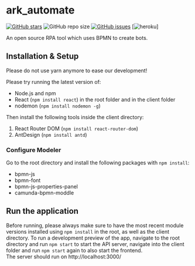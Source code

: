 # ark_automate

[![GitHub stars](https://img.shields.io/github/stars/bptlab/ark_automate)](https://github.com/bptlab/ark_automate)
![GitHub repo size](https://img.shields.io/github/repo-size/bptlab/ark_automate)
[![GitHub issues](https://img.shields.io/github/issues/bptlab/ark_automate)](https://github.com/bptlab/ark_automate/issues)
[![heroku](heroku-badge.herokuapp.com/?app=ark-automate)]

An open source RPA tool which uses BPMN to create bots.

## Installation & Setup

Please do not use yarn anymore to ease our development!

Please try running the latest version of:

- Node.js and npm
- React (`npm install react`) in the root folder and in the client folder
- nodemon (`npm install nodemon -g`)

Then install the following tools inside the client directory:

1. React Router DOM (`npm install react-router-dom`)
2. AntDesign (`npm install antd`)

### Configure Modeler

Go to the root directory and install the following packages with `npm install`:

- bpmn-js
- bpmn-font
- bpmn-js-properties-panel
- camunda-bpmn-moddle

## Run the application
Before running, please always make sure to have the most recent module versions installed using `npm install` in the root, as well as the client directory.
To run a development preview of the app, navigate to the root directory and run `npm start` to start the API server, navigate into the client folder and run `npm start` again to also start the frontend.  
The server should run on http://localhost:3000/
